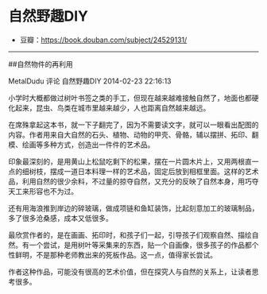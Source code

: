 # 自然野趣DIY

- 豆瓣：https://book.douban.com/subject/24529131/

---

##自然物件的再利用

MetalDudu 评论 自然野趣DIY   2014-02-23 22:16:13

小学时大概都做过树叶书签之类的手工，但现在越来越难接触自然了，地面也都硬化起来，昆虫、鸟类在城市里越来越少，人也距离自然越来越远。

在席殊拿起这本书，就一下子翻完了，因为不需要读文字，就可以一眼看出配图的内容。作者用来自大自然的石头、植物、动物的甲壳、骨骼，辅以摆拼、拓印、翻模、绘画等多种方式，创造出一件件的艺术品。

印象最深刻的，是用黄山上松鼠吃剩下的松果，摆在一片圆木片上，又用两根直一点的细树枝，摆成一道日本料理一样的艺术品，固定后放到相框里面。这样的艺术品，利用自然的很少余料，不过量的掠夺自然，又充分的反映了自然本身，用巧夺天工来形容也不为过。

还有用海浪推到岸边的碎玻璃，做成项链和鱼缸装饰，比起刻意加工的玻璃制品，多了很多沧桑感，成本又低很多。

最欣赏作者的，是在画画、拓印时，和孩子们一起，引导孩子们观察自然、描绘自然。有一个尝试，是用树叶等采集来的东西，贴一个自画像，很多孩子的作品都个性鲜明，不是那种老师教出来的死板作品。这一点，值得家长尝试。

作者这种作品，可能没有很高的艺术价值，但在探究人与自然的关系上，让读者思考很多。